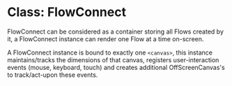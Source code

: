 # Class: FlowConnect

FlowConnect can be considered as a container storing all Flows created by it, a FlowConnect instance can render one Flow at a time on-screen.

A FlowConnect instance is bound to exactly one <code>&lt;canvas&gt;</code>, this instance maintains/tracks the dimensions of that canvas, registers user-interaction events (mouse, keyboard, touch) and creates additional OffScreenCanvas's to track/act-upon these events.
